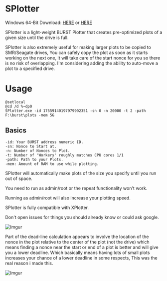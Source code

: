 # SPlotter

Windows 64-Bit Download: [HERE](https://drive.google.com/open?id=0B0Q42ssOM6b6d1YwQWFscFJZUjQ) or [HERE](https://github.com/SamuelNZ/SPlotter/releases/download/v1.0/SPlotter.zip)


SPlotter is a light-weight BURST Plotter that creates pre-optimized plots of a given size until the drive is full.

SPlotter is also extremely useful for making larger plots to be copied to SMR/Seagate drives, You can safely copy the plot as soon as it starts working on the next one, It will take care of the start nonce for you so there is no risk of overlapping. I'm considering adding the ability to auto-move a plot to a specified drive.

# Usage

```
@setlocal
@cd /d %~dp0 
SPlotter.exe -id 17559140197979902351 -sn 0 -n 20000 -t 2 -path F:\burst\plots -mem 5G
```

## Basics

```
-id: Your BURST address numeric ID.
-sn: Nonce to Start at.
-n: Number of Nonces to Plot.
-t: Number of 'Workers' roughly matches CPU cores 1/1
-path: Path to your Plots.
-mem: Amount of RAM to use while plotting.
```


SPlotter will automatically make plots of the size you specify until you run out of space.

You need to run as admin/root or the repeat functionality won't work.

Running as admin/root will also increase your plotting speed.

SPlotter is fully compatible with XPlotter.

Don't open issues for things you should already know or could ask google.


![Imgur](http://i.imgur.com/6RNroRy.png)



Part of the dead-line calculation appears to involve the location of the nonce in the plot relative to the center of the plot (not the drive) which means finding a nonce near the start or end of a plot is better and will give you a lower deadline. Which basically means having lots of small plots increases your chance of a lower deadline in some respects, This was the real reason i made this.

![Imgur](http://i.imgur.com/MQcQvCA.png)

